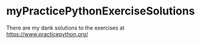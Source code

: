 # myPracticePythonExerciseSolutions
There are my dank solutions to the exercises at https://www.practicepython.org/ 
